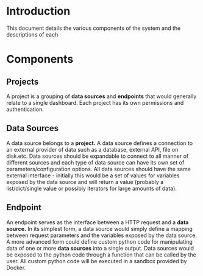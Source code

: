 Introduction
============
This document details the various components of the system and the descriptions of each

Components
==========
Projects
--------
A project is a grouping of **data sources** and **endpoints** that would generally relate to a single dashboard. Each
project has its own permissions and authentication.

Data Sources
------------
A data source belongs to a **project.**  A data source defines a connection to an external provider of data such as a
database, external API, file on disk.etc.  Data sources should be expandable to connect to all manner of different
sources and each type of data source can have its own set of parameters/configuration options.  All data sources should
have the same external interface - initially this would be a set of values for variables exposed by the data source and
will return a value (probably a list/dict/single value or possibly iterators for large amounts of data).

Endpoint
--------
An endpoint serves as the interface between a HTTP request and a **data source.**  In its simplest form, a data source
would simply define a mapping between request parameters and the variables exposed by the data source.  A more advanced
form could define custom python code for manipulating data of one or more **data sources** into a single output. Data
sources would be exposed to the python code through a function that can be called by the user.  All custom python code
will be executed in a sandbox provided by Docker.